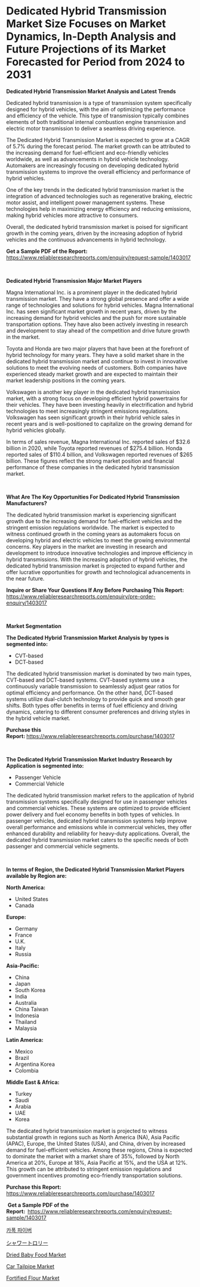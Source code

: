 <p><h1>Dedicated Hybrid Transmission Market Size Focuses on Market Dynamics, In-Depth Analysis and Future Projections of its Market Forecasted for Period from 2024 to 2031</h1></p><p><strong>Dedicated Hybrid Transmission Market Analysis and Latest Trends</strong></p>
<p><p>Dedicated hybrid transmission is a type of transmission system specifically designed for hybrid vehicles, with the aim of optimizing the performance and efficiency of the vehicle. This type of transmission typically combines elements of both traditional internal combustion engine transmission and electric motor transmission to deliver a seamless driving experience.</p><p>The Dedicated Hybrid Transmission Market is expected to grow at a CAGR of 5.7% during the forecast period. The market growth can be attributed to the increasing demand for fuel-efficient and eco-friendly vehicles worldwide, as well as advancements in hybrid vehicle technology. Automakers are increasingly focusing on developing dedicated hybrid transmission systems to improve the overall efficiency and performance of hybrid vehicles. </p><p>One of the key trends in the dedicated hybrid transmission market is the integration of advanced technologies such as regenerative braking, electric motor assist, and intelligent power management systems. These technologies help in maximizing energy efficiency and reducing emissions, making hybrid vehicles more attractive to consumers.</p><p>Overall, the dedicated hybrid transmission market is poised for significant growth in the coming years, driven by the increasing adoption of hybrid vehicles and the continuous advancements in hybrid technology.</p></p>
<p><strong>Get a Sample PDF of the Report:&nbsp;</strong> <a href="https://www.reliableresearchreports.com/enquiry/request-sample/1403017">https://www.reliableresearchreports.com/enquiry/request-sample/1403017</a></p>
<p>&nbsp;</p>
<p><strong>Dedicated Hybrid Transmission Major Market Players</strong></p>
<p><p>Magna International Inc. is a prominent player in the dedicated hybrid transmission market. They have a strong global presence and offer a wide range of technologies and solutions for hybrid vehicles. Magna International Inc. has seen significant market growth in recent years, driven by the increasing demand for hybrid vehicles and the push for more sustainable transportation options. They have also been actively investing in research and development to stay ahead of the competition and drive future growth in the market.</p><p>Toyota and Honda are two major players that have been at the forefront of hybrid technology for many years. They have a solid market share in the dedicated hybrid transmission market and continue to invest in innovative solutions to meet the evolving needs of customers. Both companies have experienced steady market growth and are expected to maintain their market leadership positions in the coming years.</p><p>Volkswagen is another key player in the dedicated hybrid transmission market, with a strong focus on developing efficient hybrid powertrains for their vehicles. They have been investing heavily in electrification and hybrid technologies to meet increasingly stringent emissions regulations. Volkswagen has seen significant growth in their hybrid vehicle sales in recent years and is well-positioned to capitalize on the growing demand for hybrid vehicles globally.</p><p>In terms of sales revenue, Magna International Inc. reported sales of $32.6 billion in 2020, while Toyota reported revenues of $275.4 billion. Honda reported sales of $110.4 billion, and Volkswagen reported revenues of $265 billion. These figures reflect the strong market position and financial performance of these companies in the dedicated hybrid transmission market.</p></p>
<p>&nbsp;</p>
<p><strong>What Are The Key Opportunities For Dedicated Hybrid Transmission Manufacturers?</strong></p>
<p><p>The dedicated hybrid transmission market is experiencing significant growth due to the increasing demand for fuel-efficient vehicles and the stringent emission regulations worldwide. The market is expected to witness continued growth in the coming years as automakers focus on developing hybrid and electric vehicles to meet the growing environmental concerns. Key players in the market are investing in research and development to introduce innovative technologies and improve efficiency in hybrid transmissions. With the increasing adoption of hybrid vehicles, the dedicated hybrid transmission market is projected to expand further and offer lucrative opportunities for growth and technological advancements in the near future.</p></p>
<p><strong>Inquire or Share Your Questions If Any Before Purchasing This Report:</strong> <a href="https://www.reliableresearchreports.com/enquiry/pre-order-enquiry/1403017">https://www.reliableresearchreports.com/enquiry/pre-order-enquiry/1403017</a></p>
<p>&nbsp;</p>
<p><strong>Market Segmentation</strong></p>
<p><strong>The Dedicated Hybrid Transmission Market Analysis by types is segmented into:</strong></p>
<p><ul><li>CVT-based</li><li>DCT-based</li></ul></p>
<p><p>The dedicated hybrid transmission market is dominated by two main types, CVT-based and DCT-based systems. CVT-based systems use a continuously variable transmission to seamlessly adjust gear ratios for optimal efficiency and performance. On the other hand, DCT-based systems utilize dual-clutch technology to provide quick and smooth gear shifts. Both types offer benefits in terms of fuel efficiency and driving dynamics, catering to different consumer preferences and driving styles in the hybrid vehicle market.</p></p>
<p><strong>Purchase this Report:&nbsp;</strong><a href="https://www.reliableresearchreports.com/purchase/1403017">https://www.reliableresearchreports.com/purchase/1403017</a></p>
<p>&nbsp;</p>
<p><strong>The Dedicated Hybrid Transmission Market Industry Research by Application is segmented into:</strong></p>
<p><ul><li>Passenger Vehicle</li><li>Commercial Vehicle</li></ul></p>
<p><p>The dedicated hybrid transmission market refers to the application of hybrid transmission systems specifically designed for use in passenger vehicles and commercial vehicles. These systems are optimized to provide efficient power delivery and fuel economy benefits in both types of vehicles. In passenger vehicles, dedicated hybrid transmission systems help improve overall performance and emissions while in commercial vehicles, they offer enhanced durability and reliability for heavy-duty applications. Overall, the dedicated hybrid transmission market caters to the specific needs of both passenger and commercial vehicle segments.</p></p>
<p>&nbsp;</p>
<p><strong>In terms of Region, the Dedicated Hybrid Transmission Market Players available by Region are:</strong></p>
<p>
    <p> <strong> North America: </strong>
        <ul>
            <li>United States</li>
            <li>Canada</li>
        </ul>
        </p> 
    <p> <strong> Europe: </strong>
        <ul>
            <li>Germany</li>
            <li>France</li>
            <li>U.K.</li>
            <li>Italy</li>
            <li>Russia</li>
        </ul>
        </p> 
    <p> <strong> Asia-Pacific: </strong>
        <ul>
            <li>China</li>
            <li>Japan</li>
            <li>South Korea</li>
            <li>India</li>
            <li>Australia</li>
            <li>China Taiwan</li>
            <li>Indonesia</li>
            <li>Thailand</li>
            <li>Malaysia</li>
        </ul>
        </p> 
    <p> <strong> Latin America: </strong>
        <ul>
            <li>Mexico</li>
            <li>Brazil</li>
            <li>Argentina Korea</li>
            <li>Colombia</li>
        </ul>
        </p> 
    <p> <strong> Middle East & Africa: </strong>
        <ul>
            <li>Turkey</li>
            <li>Saudi</li>
            <li>Arabia</li>
            <li>UAE</li>
            <li>Korea</li>
        </ul>
    </p>
    </p>
<p><p>The dedicated hybrid transmission market is projected to witness substantial growth in regions such as North America (NA), Asia Pacific (APAC), Europe, the United States (USA), and China, driven by increased demand for fuel-efficient vehicles. Among these regions, China is expected to dominate the market with a market share of 35%, followed by North America at 20%, Europe at 18%, Asia Pacific at 15%, and the USA at 12%. This growth can be attributed to stringent emission regulations and government incentives promoting eco-friendly transportation solutions.</p></p>
<p><strong>Purchase this Report: </strong><a href="https://www.reliableresearchreports.com/purchase/1403017">https://www.reliableresearchreports.com/purchase/1403017</a></p>
<p>&nbsp;<strong>Get a Sample PDF of the Report:&nbsp;&nbsp;</strong><a href="https://www.reliableresearchreports.com/enquiry/request-sample/1403017">https://www.reliableresearchreports.com/enquiry/request-sample/1403017</a></p>
<p><strong></strong></p>
<p><p><a href="https://medium.com/@juansmith1961/%EC%B9%B4%ED%8F%AD-%EC%84%AC%EC%9C%A0-%EC%8B%9C%EC%9E%A5-%EB%B3%B4%EA%B3%A0%EC%84%9C%EB%8A%94-%EC%9D%B4-%EC%8B%9C%EC%9E%A5%EC%9D%98-%EC%B5%9C%EC%8B%A0-%ED%8A%B8%EB%A0%8C%EB%93%9C%EC%99%80-%EC%84%B1%EC%9E%A5-%EA%B8%B0%ED%9A%8C%EB%A5%BC-%EB%B3%B4%EC%97%AC%EC%A4%8D%EB%8B%88%EB%8B%A4-2ff0acd08893">카폭 파이버</a></p><p><a href="https://medium.com/@dashawnmoen/%E3%82%B7%E3%83%A3%E3%83%AF%E3%83%BC%E3%82%AB%E3%83%BC%E3%83%88%E3%81%AE%E5%B8%82%E5%A0%B4-%E5%B8%82%E5%A0%B4%E3%82%B7%E3%82%A7%E3%82%A2-%E5%B8%82%E5%A0%B4%E5%8B%95%E5%90%91-%E3%81%9D%E3%81%97%E3%81%A6%E5%B0%86%E6%9D%A5%E3%81%AE%E6%88%90%E9%95%B7%E3%82%92%E6%8E%A2%E3%82%8B-55333084763d">シャワートロリー</a></p><p><a href="https://github.com/Sherrillcrooksxa8i18ucf2m/Market-Research-Report-List-1/blob/main/dried-baby-food-market.md">Dried Baby Food Market</a></p><p><a href="https://view.publitas.com/reportprime-1/car-tailpipe-market-size-focuses-on-market-dynamics-in-depth-analysis-and-future-projections-of-its-market-forecasted-for-period-from-2024-to-2031/">Car Tailpipe Market</a></p><p><a href="https://github.com/khansimonweber1lqujlwoz15d/Market-Research-Report-List-1/blob/main/fortified-flour-market.md">Fortified Flour Market</a></p></p>